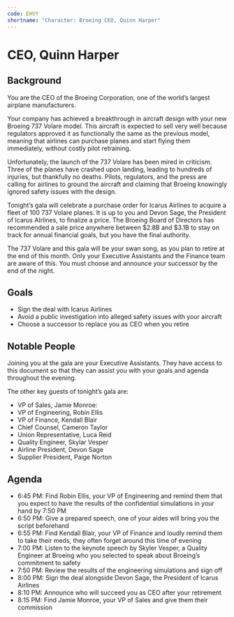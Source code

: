 ```yaml
---
code: EHVY
shortname: "Character: Broeing CEO, Quinn Harper"
---
```


# CEO, Quinn Harper

## Background

You are the CEO of the Broeing Corporation, one of the world’s largest airplane manufacturers.

Your company has achieved a breakthrough in aircraft design with your new Broeing 737 Volare model. This aircraft is expected to sell very well because regulators approved it as functionally the same as the previous model, meaning that airlines can purchase planes and start flying them immediately, without costly pilot retraining.

Unfortunately, the launch of the 737 Volare has been mired in criticism. Three of the planes have crashed upon landing, leading to hundreds of injuries, but thankfully no deaths. Pilots, regulators, and the press are calling for airlines to ground the aircraft and claiming that Broeing knowingly ignored safety issues with the design.

Tonight’s gala will celebrate a purchase order for Icarus Airlines to acquire a fleet of 100 737 Volare planes. It is up to you and Devon Sage, the President of Icarus AIrlines, to finalize a price. The Broeing Board of Directors has recommended a sale price anywhere between $2.8B and $3.1B to stay on track for annual financial goals, but you have the final authority.

The 737 Volare and this gala will be your swan song, as you plan to retire at the end of this month. Only your Executive Assistants and the Finance team are aware of this. You must choose and announce your successor by the end of the night.

## Goals

- Sign the deal with Icarus Airlines
- Avoid a public investigation into alleged safety issues with your aircraft
- Choose a successor to replace you as CEO when you retire

## Notable People

Joining you at the gala are your Executive Assistants. They have access to this document so that they can assist you with your goals and agenda throughout the evening.

The other key guests of tonight’s gala are:

- VP of Sales, Jamie Monroe:
- VP of Engineering, Robin Ellis
- VP of Finance, Kendall Blair
- Chief Counsel, Cameron Taylor
- Union Representative, Luca Reid
- Quality Engineer, Skylar Vesper
- Airline President, Devon Sage
- Supplier President, Paige Norton

## Agenda

- 6:45 PM: Find Robin Ellis, your VP of Engineering and remind them that you expect to have the results of the confidential simulations in your hand by 7:50 PM
- 6:50 PM: Give a prepared speech, one of your aides will bring you the script beforehand
- 6:55 PM: Find Kendall Blair, your VP of Finance and loudly remind them to take their meds, they often forget around this time of evening
- 7:00 PM: Listen to the keynote speech by Skyler Vesper, a Quality Engineer at Broeing who you selected to speak about Broeing’s commitment to safety
- 7:50 PM: Review the results of the engineering simulations and sign off
- 8:00 PM: Sign the deal alongside Devon Sage, the President of Icarus Airlines
- 8:10 PM: Announce who will succeed you as CEO after your retirement
- 8:15 PM: Find Jamie Monroe, your VP of Sales and give them their commission
